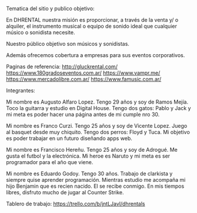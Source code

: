 Tematica del sitio y publico objetivo:

En DHRENTAL nuestra misión es proporcionar,  a través de la venta y/ o alquiler,  el instrumento musical o equipo de sonido ideal que cualquier músico o sonidista necesite. 

Nuestro público objetivo son músicos y sonidistas. 

Además ofrecemos cobertura a empresas para sus eventos corporativos.



Paginas de referencia:
http://gluckrental.com/
https://www.180gradoseventos.com.ar/
https://www.vampr.me/
https://www.mercadolibre.com.ar/
https://www.famusic.com.ar/

Integrantes:

Mi nombre es Augusto Alfaro Lopez. Tengo 29 años y soy de Ramos Mejía. Toco la guitarra y estudio en Digital House. Tengo dos gatos: Pablo y Jack y mi meta es poder hacer una página antes de mi cumple nro 30.

Mi nombre es Franco Curzi. Tengo 25 años y soy de Vicente Lopez. Juego al basquet desde muy chiquito. Tengo dos perros: Floyd y Tuca. Mi objetivo es poder trabajar en un futuro diseñando apps web.

Mi nombre es Francisco Hereñu. Tengo 25 años y soy de Adrogué. Me gusta el futbol y la electrónica. Mi heroe es Naruto y mi meta es ser programador para el año que viene.

Mi nombre es Eduardo Godoy. Tengo 30 años. Trabajo de clarkista y siempre quise aprender programación. Mientras estudio me acompaña mi hijo Benjamin que es recien nacido. El se recibe conmigo. En mis tiempos libres, disfruto mucho de jugar al Counter Strike. 

Tablero de trabajo:
https://trello.com/b/jntLJavl/dhrentals
